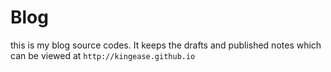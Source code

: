 # Blog

this is my blog source codes. It keeps the drafts and published notes which can be viewed at `http://kingease.github.io`